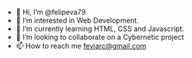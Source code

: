 - 👋 Hi, I’m @felipeva79
- 👀 I’m interested in Web Development.
- 🌱 I’m currently learning HTML, CSS and Javascript.
- 💞️ I’m looking to collaborate on a Cybernetic project
- 📫 How to reach me feviarc@gmail.com

<!---
felipeva79/felipeva79 is a ✨ special ✨ repository because its `README.md` (this file) appears on your GitHub profile.
You can click the Preview link to take a look at your changes.
--->
